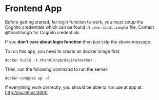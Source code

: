 # Frontend App

Before getting started, for login function to work, you must setup the Cognito credentials which can be found in `.env.local.sample` file. Contact @thanhlongb for Cognito credentials. 

If you **don't care about login function** then just skip the above message. 

To run this app, you need to create an docker image first:

```
docker build -t thanhlongb/digitalmarket .
```

Then, run the following command to run the server:

```
docker-compose up -d
```

If everything work correctly, you should be able to run use at app at: [http://localhost:3000](http://localhost:3000)
